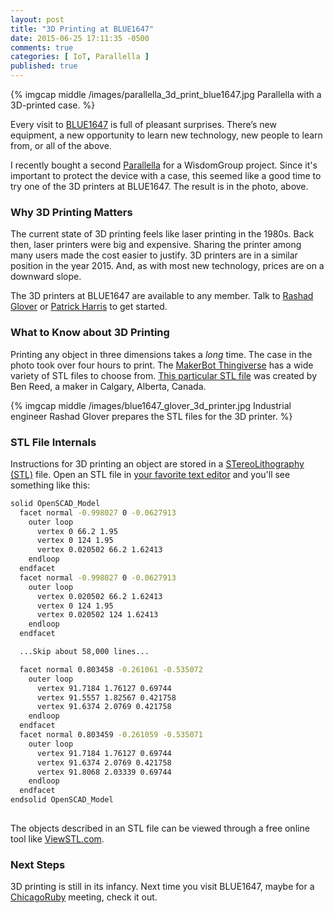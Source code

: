```yaml
---
layout: post
title: "3D Printing at BLUE1647"
date: 2015-06-25 17:11:35 -0500
comments: true
categories: [ IoT, Parallella ]
published: true
---
```

{% imgcap middle /images/parallella_3d_print_blue1647.jpg Parallella with a 3D-printed case. %}

Every visit to [BLUE1647](http://blue1647.com) is full of pleasant surprises. There’s new equipment, a new opportunity to learn new technology, new people to learn from, or all of the above.

I recently bought a second [Parallella](/blog/2015/05/27/massively-parallel-parallella/) for a WisdomGroup project. Since it's important to protect the device with a case, this seemed like a good time to try one of the 3D printers at BLUE1647. The result is in the photo, above.
<!--more-->
### Why 3D Printing Matters
The current state of 3D printing feels like laser printing in the 1980s. Back then, laser printers were big and expensive. Sharing the printer among many users made the cost easier to justify. 3D printers are in a similar position in the year 2015. And, as with most new technology, prices are on a downward slope. 

The 3D printers at BLUE1647 are available to any member. Talk to [Rashad Glover](http://www.rashadglover.com/) or [Patrick Harris](http://imagine-it-tech.com/) to get started.

### What to Know about 3D Printing
Printing any object in three dimensions takes a _long_ time. The case in the photo took over four hours to print. The [MakerBot Thingiverse](http://www.thingiverse.com/) has a wide variety of STL files to choose from. [This particular STL file](http://www.thingiverse.com/thing:273701/) was created by Ben Reed, a maker in Calgary, Alberta, Canada.

{% imgcap middle /images/blue1647_glover_3d_printer.jpg Industrial engineer Rashad Glover prepares the STL files for the 3D printer. %}

### STL File Internals
Instructions for 3D printing an object are stored in a [STereoLithography (STL)](http://bit.ly/1FFzX20) file. Open an STL file in [your favorite text editor](http://rayhightower.com/blog/2013/01/12/why-i-use-vim/) and you'll see something like this:

``` bash
solid OpenSCAD_Model
  facet normal -0.998027 0 -0.0627913
    outer loop
      vertex 0 66.2 1.95
      vertex 0 124 1.95
      vertex 0.020502 66.2 1.62413
    endloop
  endfacet
  facet normal -0.998027 0 -0.0627913
    outer loop
      vertex 0.020502 66.2 1.62413
      vertex 0 124 1.95
      vertex 0.020502 124 1.62413
    endloop
  endfacet

  ...Skip about 58,000 lines...

  facet normal 0.803458 -0.261061 -0.535072
    outer loop
      vertex 91.7184 1.76127 0.69744
      vertex 91.5557 1.82567 0.421758
      vertex 91.6374 2.0769 0.421758
    endloop
  endfacet
  facet normal 0.803459 -0.261059 -0.535071
    outer loop
      vertex 91.7184 1.76127 0.69744
      vertex 91.6374 2.0769 0.421758
      vertex 91.8068 2.03339 0.69744
    endloop
  endfacet
endsolid OpenSCAD_Model
  
```

The objects described in an STL file can be viewed through a free online tool like [ViewSTL.com](http://www.viewstl.com/).

### Next Steps
3D printing is still in its infancy. Next time you visit BLUE1647, maybe for a [ChicagoRuby](/blog/2015/04/10/chicagoruby-blue1647-1871/) meeting, check it out. 
